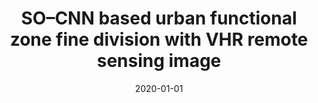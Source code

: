 ---
collection: publications

title: "SO–CNN based urban functional zone fine division with VHR remote sensing image"
authors: "Zhou W, Ming D, Lv X, et al"
date: 2020-01-01
venue: "Remote Sensing of Environment"
volume: "236"
pages: "111458"
doi: "10.1016/j.rse.2020.111458"
impact_factor: "13.5"
journal_type: "ESI high cited paper, Top 1 journal in remote sensing field"
paperurl: "https://www.sciencedirect.com/science/article/abs/pii/S0034425720301458"
citation: "Zhou W, Ming D, Lv X, et al. SO–CNN based urban functional zone fine division with VHR remote sensing image[J]. Remote Sensing of Environment, 2020, 236: 111458."
--- 